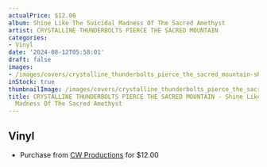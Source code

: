 ```yaml
---
actualPrice: $12.00
album: Shine Like The Suicidal Madness Of The Sacred Amethyst
artist: CRYSTALLINE THUNDERBOLTS PIERCE THE SACRED MOUNTAIN
categories:
- Vinyl
date: '2024-08-12T05:58:01'
draft: false
images:
- /images/covers/crystalline_thunderbolts_pierce_the_sacred_mountain-shine_like_the_suicidal_madness_of_the_sacred_amethyst.jpg
inStock: true
thumbnailImage: /images/covers/crystalline_thunderbolts_pierce_the_sacred_mountain-shine_like_the_suicidal_madness_of_the_sacred_amethyst-thumb.jpg
title: CRYSTALLINE THUNDERBOLTS PIERCE THE SACRED MOUNTAIN - Shine Like The Suicidal
  Madness Of The Sacred Amethyst
---
```


## Vinyl
* Purchase from [CW Productions](https://shop.cwproductions.net/products/crystalline-thunderbolts-pierce-the-sacred-mountain-shine-like-the-suicidal-madness-of-the-sacred-amethyst) for $12.00
